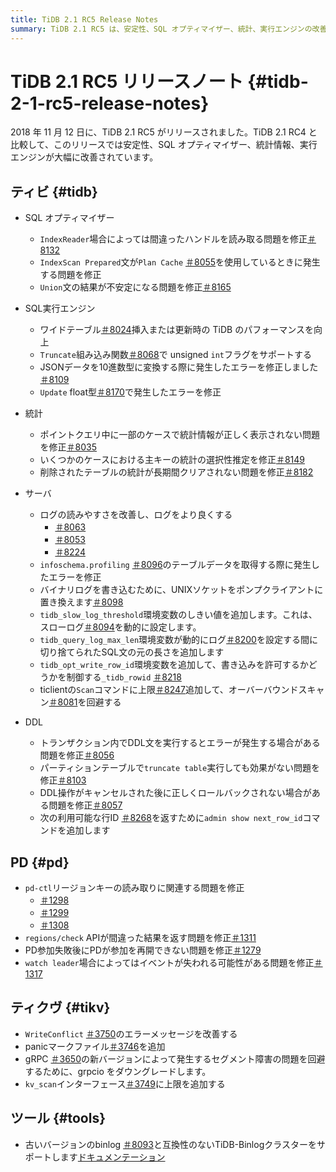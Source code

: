 ```yaml
---
title: TiDB 2.1 RC5 Release Notes
summary: TiDB 2.1 RC5 は、安定性、SQL オプティマイザー、統計、実行エンジンの改善を伴い、2018 年 11 月 12 日にリリースされました。修正には、IndexReader、IndexScan Prepared ステートメント、Union ステートメント、JSON データ変換に関する問題が含まれます。サーバーの改善には、ログの可読性、テーブル データの取得、環境変数の追加が含まれます。PD では、リージョンキーの読み取り、`regions/check` API、PD 再起動結合、イベント損失に関する問題が修正されています。TiKV では、エラー メッセージが改善され、panicマーク ファイルが追加され、grpcio がダウングレードされ、`kv_scan` インターフェイスに上限が追加されました。ツールでは、TiDB-Binlog クラスターがサポートされるようになりました。
---
```


<!-- markdownlint-disable MD032 -->

# TiDB 2.1 RC5 リリースノート {#tidb-2-1-rc5-release-notes}

2018 年 11 月 12 日に、TiDB 2.1 RC5 がリリースされました。TiDB 2.1 RC4 と比較して、このリリースでは安定性、SQL オプティマイザー、統計情報、実行エンジンが大幅に改善されています。

## ティビ {#tidb}

-   SQL オプティマイザー
    -   `IndexReader`場合によっては間違ったハンドルを読み取る問題を修正[＃8132](https://github.com/pingcap/tidb/pull/8132)
    -   `IndexScan Prepared`文が`Plan Cache` [＃8055](https://github.com/pingcap/tidb/pull/8055)を使用しているときに発生する問題を修正
    -   `Union`文の結果が不安定になる問題を修正[＃8165](https://github.com/pingcap/tidb/pull/8165)
-   SQL実行エンジン
    -   ワイドテーブル[＃8024](https://github.com/pingcap/tidb/pull/8024)挿入または更新時の TiDB のパフォーマンスを向上
    -   `Truncate`組み込み関数[＃8068](https://github.com/pingcap/tidb/pull/8068)で unsigned `int`フラグをサポートする
    -   JSONデータを10進数型に変換する際に発生したエラーを修正しました[＃8109](https://github.com/pingcap/tidb/pull/8109)
    -   `Update` float型[＃8170](https://github.com/pingcap/tidb/pull/8170)で発生したエラーを修正
-   統計
    -   ポイントクエリ中に一部のケースで統計情報が正しく表示されない問題を修正[＃8035](https://github.com/pingcap/tidb/pull/8035)
    -   いくつかのケースにおける主キーの統計の選択性推定を修正[＃8149](https://github.com/pingcap/tidb/pull/8149)
    -   削除されたテーブルの統計が長期間クリアされない問題を修正[＃8182](https://github.com/pingcap/tidb/pull/8182)
-   サーバ
    -   ログの読みやすさを改善し、ログをより良くする
        -   [＃8063](https://github.com/pingcap/tidb/pull/8063)
        -   [＃8053](https://github.com/pingcap/tidb/pull/8053)
        -   [＃8224](https://github.com/pingcap/tidb/pull/8224)

    <!---->

    -   `infoschema.profiling` [＃8096](https://github.com/pingcap/tidb/pull/8096)のテーブルデータを取得する際に発生したエラーを修正
    -   バイナリログを書き込むために、UNIXソケットをポンプクライアントに置き換えます[＃8098](https://github.com/pingcap/tidb/pull/8098)
    -   `tidb_slow_log_threshold`環境変数のしきい値を追加します。これは、スローログ[＃8094](https://github.com/pingcap/tidb/pull/8094)を動的に設定します。
    -   `tidb_query_log_max_len`環境変数が動的にログ[＃8200](https://github.com/pingcap/tidb/pull/8200)を設定する間に切り捨てられたSQL文の元の長さを追加します
    -   `tidb_opt_write_row_id`環境変数を追加して、書き込みを許可するかどうかを制御する`_tidb_rowid` [＃8218](https://github.com/pingcap/tidb/pull/8218)
    -   ticlientの`Scan`コマンドに上限[＃8247](https://github.com/pingcap/tidb/pull/8247)追加して、オーバーバウンドスキャン[＃8081](https://github.com/pingcap/tidb/pull/8081)を回避する
-   DDL
    -   トランザクション内でDDL文を実行するとエラーが発生する場合がある問題を修正[＃8056](https://github.com/pingcap/tidb/pull/8056)
    -   パーティションテーブルで`truncate table`実行しても効果がない問題を修正[＃8103](https://github.com/pingcap/tidb/pull/8103)
    -   DDL操作がキャンセルされた後に正しくロールバックされない場合がある問題を修正[＃8057](https://github.com/pingcap/tidb/pull/8057)
    -   次の利用可能な行ID [＃8268](https://github.com/pingcap/tidb/pull/8268)を返すために`admin show next_row_id`コマンドを追加します

## PD {#pd}

-   `pd-ctl`リージョンキーの読み取りに関連する問題を修正
    -   [＃1298](https://github.com/pingcap/pd/pull/1298)
    -   [＃1299](https://github.com/pingcap/pd/pull/1299)
    -   [＃1308](https://github.com/pingcap/pd/pull/1308)
-   `regions/check` APIが間違った結果を返す問題を修正[＃1311](https://github.com/pingcap/pd/pull/1311)
-   PD参加失敗後にPDが参加を再開できない問題を修正[＃1279](https://github.com/pingcap/pd/pull/1279)
-   `watch leader`場合によってはイベントが失われる可能性がある問題を修正[＃1317](https://github.com/pingcap/pd/pull/1317)

## ティクヴ {#tikv}

-   `WriteConflict` [＃3750](https://github.com/tikv/tikv/pull/3750)のエラーメッセージを改善する
-   panicマークファイル[＃3746](https://github.com/tikv/tikv/pull/3746)を追加
-   gRPC [＃3650](https://github.com/tikv/tikv/pull/3650)の新バージョンによって発生するセグメント障害の問題を回避するために、grpcio をダウングレードします。
-   `kv_scan`インターフェース[＃3749](https://github.com/tikv/tikv/pull/3749)に上限を追加する

## ツール {#tools}

-   古いバージョンのbinlog [＃8093](https://github.com/pingcap/tidb/pull/8093)と互換性のないTiDB-Binlogクラスターをサポートします[ドキュメンテーション](/tidb-binlog/tidb-binlog-overview.md)
